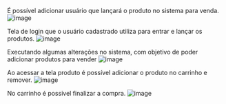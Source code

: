 É possível adicionar usuário que lançará o produto no sistema para venda.
![image](https://github.com/user-attachments/assets/517dedff-1f1b-4c02-8dbc-1839ba0574ec)

Tela de login que o usuário cadastrado utiliza para entrar e lançar os produtos.
![image](https://github.com/user-attachments/assets/98148271-7a7b-4e46-b3fa-6513e99428a8)

Executando algumas alterações no sistema, com objetivo de poder adicionar produtos para vender
![image](https://github.com/user-attachments/assets/34529885-9ed6-4bd9-9fd4-13f1425e92ec)

Ao acessar a tela produto é possível adicionar o produto no carrinho e remover.
![image](https://github.com/user-attachments/assets/222eed69-98cb-45f6-96f8-d6523c9d04ce)

No carrinho é possivel finalizar a compra.
![image](https://github.com/user-attachments/assets/6b095171-c658-4775-aa9d-aed60fa9cfd4)
